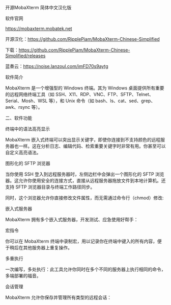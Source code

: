 开源MobaXterm 简体中文汉化版

软件官网

https://mobaxterm.mobatek.net

开源汉化：https://github.com/RipplePiam/MobaXterm-Chinese-Simplified

下载：https://github.com/RipplePiam/MobaXterm-Chinese-Simplified/releases

蓝奏云：https://noise.lanzoul.com/imFD70s9aytg

软件简介

MobaXterm 是一个增强型的 Windows 终端。其为 Windows 桌面提供所有重要的远程网络终端工具（如 SSH、X11、RDP、VNC、FTP、SFTP、Telnet、Serial、Mosh、WSL 等），和 Unix 命令（如 bash、ls、cat、sed、grep、awk、rsync 等）。

  

二、软件功能

终端中的语法高亮显示

MobaXterm 嵌入式终端可以突出显示关键字，即使你连接到不支持颜色的远程服务器也一样。这在分析日志、编辑代码、检索重要关键字时非常有用。你甚至可以自定义高亮语法。

图形化的 SFTP 浏览器

当你使用 SSH 登入到远程服务器时，左侧边栏中会弹出一个图形化的 SFTP 浏览器。这允许你使用安全的连接方式，直接从远程服务器拖放文件到本地计算机。还支持 SFTP 浏览器目录与终端工作路径同步。

  

同时，这个浏览器允许你直接修改文件属性，而无需通过命令行（chmod）修改:

  

嵌入式服务器

MobaXterm 拥有多个嵌入式服务器，开发测试、应急使用好帮手：

  

宏指令

你可以在 MobaXterm 终端中录制宏，用以记录你在终端中键入的所有内容，便于稍后在其他服务器上重复操作。

  

多重执行

一次编写，多处执行：此工具允许你同时在多个不同的服务器上执行相同的命令，多端部署的福音。

会话管理

MobaXterm 允许你保存并管理所有类型的远程会话：